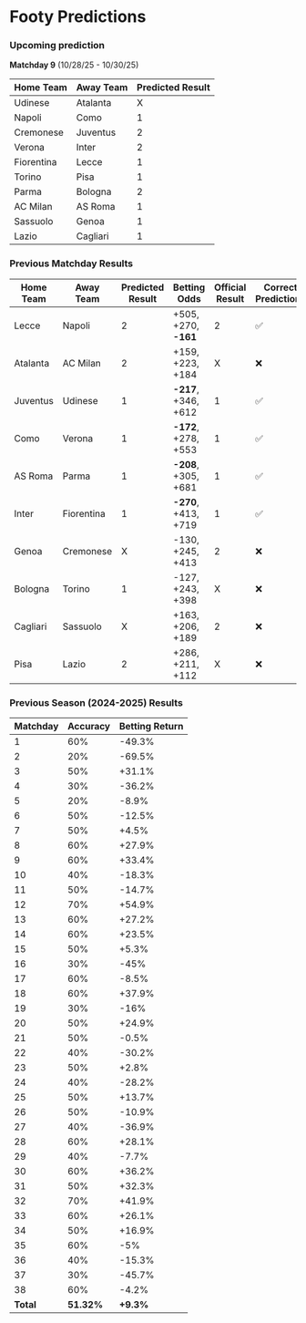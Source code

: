# Footy Predictions

### Upcoming prediction

**Matchday 9** (10/28/25 - 10/30/25)

| Home Team  | Away Team | Predicted Result |
| ---------- | --------- | ---------------- |
| Udinese    | Atalanta  | X                |
| Napoli     | Como      | 1                |
| Cremonese  | Juventus  | 2                |
| Verona     | Inter     | 2                |
| Fiorentina | Lecce     | 1                |
| Torino     | Pisa      | 1                |
| Parma      | Bologna   | 2                |
| AC Milan   | AS Roma   | 1                |
| Sassuolo   | Genoa     | 1                |
| Lazio      | Cagliari  | 1                |

### Previous Matchday Results

| Home Team | Away Team  | Predicted Result | Betting Odds         | Official Result | Correct Prediction? |
| --------- | ---------- | ---------------- | -------------------- | --------------- | ------------------- |
| Lecce     | Napoli     | 2                | +505, +270, **-161** | 2               | ✅                  |
| Atalanta  | AC Milan   | 2                | +159, +223, +184     | X               | ❌                  |
| Juventus  | Udinese    | 1                | **-217**, +346, +612 | 1               | ✅                  |
| Como      | Verona     | 1                | **-172**, +278, +553 | 1               | ✅                  |
| AS Roma   | Parma      | 1                | **-208**, +305, +681 | 1               | ✅                  |
| Inter     | Fiorentina | 1                | **-270**, +413, +719 | 1               | ✅                  |
| Genoa     | Cremonese  | X                | -130, +245, +413     | 2               | ❌                  |
| Bologna   | Torino     | 1                | -127, +243, +398     | X               | ❌                  |
| Cagliari  | Sassuolo   | X                | +163, +206, +189     | 2               | ❌                  |
| Pisa      | Lazio      | 2                | +286, +211, +112     | X               | ❌                  |

### Previous Season (2024-2025) Results

| Matchday  | Accuracy   | Betting Return |
| --------- | ---------- | -------------- |
| 1         | 60%        | -49.3%         |
| 2         | 20%        | -69.5%         |
| 3         | 50%        | +31.1%         |
| 4         | 30%        | -36.2%         |
| 5         | 20%        | -8.9%          |
| 6         | 50%        | -12.5%         |
| 7         | 50%        | +4.5%          |
| 8         | 60%        | +27.9%         |
| 9         | 60%        | +33.4%         |
| 10        | 40%        | -18.3%         |
| 11        | 50%        | -14.7%         |
| 12        | 70%        | +54.9%         |
| 13        | 60%        | +27.2%         |
| 14        | 60%        | +23.5%         |
| 15        | 50%        | +5.3%          |
| 16        | 30%        | -45%           |
| 17        | 60%        | -8.5%          |
| 18        | 60%        | +37.9%         |
| 19        | 30%        | -16%           |
| 20        | 50%        | +24.9%         |
| 21        | 50%        | -0.5%          |
| 22        | 40%        | -30.2%         |
| 23        | 50%        | +2.8%          |
| 24        | 40%        | -28.2%         |
| 25        | 50%        | +13.7%         |
| 26        | 50%        | -10.9%         |
| 27        | 40%        | -36.9%         |
| 28        | 60%        | +28.1%         |
| 29        | 40%        | -7.7%          |
| 30        | 60%        | +36.2%         |
| 31        | 50%        | +32.3%         |
| 32        | 70%        | +41.9%         |
| 33        | 60%        | +26.1%         |
| 34        | 50%        | +16.9%         |
| 35        | 60%        | -5%            |
| 36        | 40%        | -15.3%         |
| 37        | 30%        | -45.7%         |
| 38        | 60%        | -4.2%          |
| **Total** | **51.32%** | **+9.3%**      |
